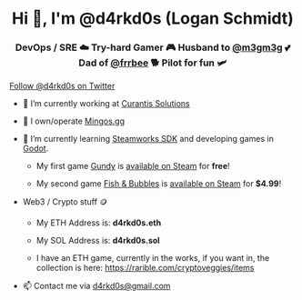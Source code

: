<h1 align="center">Hi 👋, I'm @d4rkd0s (Logan Schmidt)</h1>

<h3 align="center">DevOps / SRE ☁️ Try-hard Gamer 🎮 Husband to <a href="https://linktr.ee/m3gm3g">@m3gm3g</a> 💕 Dad of <a href="http://frrbee.com/">@frrbee</a> 🐕 Pilot for fun 🛩️</h3>

<a href="https://twitter.com/d4rkd0s?ref_src=github.com" class="twitter-follow-button" data-show-count="false">Follow @d4rkd0s on Twitter</a>

- 🔭 I’m currently working at [Curantis Solutions](https://curantissolutions.com/)

- 🦩 I own/operate [Mingos.gg](https://www.mingos.gg/)

- 🌱 I’m currently learning <a href="https://partner.steamgames.com/doc/sdk/api#steam_game_servers">Steamworks SDK</a> and developing games in <a href="https://godotengine.org/">Godot</a>. 

    - My first game <a href="https://www.d4rkd0s.com/gundy/">Gundy</a> is <a href="https://store.steampowered.com/app/941640/Gundy/">available on Steam<a> for **free**!

    - My second game <a href="https://www.d4rkd0s.com/fishandbubbles/">Fish & Bubbles</a> is <a href="https://store.steampowered.com/app/960070/Fish__Bubbles/">available on Steam<a> for **$4.99**!

- Web3 / Crypto stuff 🪙

    - My ETH Address is: **d4rkd0s.eth**
 
    - My SOL Address is: **d4rkd0s.sol**

    - I have an ETH game, currently in the works, if you want in, the collection is here: https://rarible.com/cryptoveggies/items 
   
- 📫 Contact me via <a href="mailto:d4rkd0s@gmail.com">d4rkd0s@gmail.com</a>
